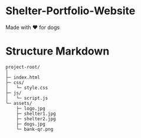 # Shelter-Portfolio-Website
Made with ❤️ for dogs
# Structure Markdown
    project-root/
    │
    ├─ index.html
    ├─ css/
    │   └─ style.css
    ├─ js/
    │   └─ script.js
    └─ assets/
        ├─ logo.jpg  
        ├─ shelter1.jpg
        ├─ shelter2.jpg
        ├─ dogs.jpg
        └─ bank-qr.png
    

